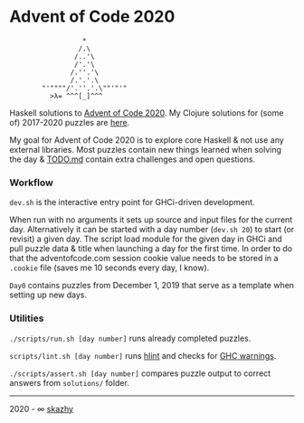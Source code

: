 # Advent of Code 2020

```
                  *
                 /.\
                /..'\
                /'.'\
               /.''.'\
               /.'.'.\
        "'""""/'.''.'.\""'"'"
          >λ= ^^^[_]^^^
```

Haskell solutions to [Advent of Code 2020](https://adventofcode.com/2020).
My Clojure solutions for (some of) 2017-2020 puzzles are [here](https://github.com/skazhy/advent).

My goal for Advent of Code 2020 is to explore core Haskell & not use any
external libraries. Most puzzles contain new things learned when solving the
day & [TODO.md](/TODO.md) contain extra challenges and open questions.

### Workflow

`dev.sh` is the interactive entry point for GHCi-driven development.

When run with no arguments it sets up source and input files for the current day.
Alternatively it can be started with a day number (`dev.sh 20`) to start (or revisit) a
given day. The script load module for the given day in GHCi and pull puzzle data
& title when launching a day for the first time. In order to do that the
adventofcode.com session cookie value needs to be stored in a `.cookie` file
(saves me 10 seconds every day, I know).

`Day0` contains puzzles from December 1, 2019 that serve as a template when
setting up new days.

### Utilities

`./scripts/run.sh [day number]` runs already completed puzzles.

`scripts/lint.sh [day number]` runs [hlint](https://hackage.haskell.org/package/hlint)
and checks for [GHC warnings](https://downloads.haskell.org/~ghc/latest/docs/html/users_guide/using-warnings.html).

`./scripts/assert.sh [day number]` compares puzzle output to correct answers
from `solutions/` folder.

___

2020 - &infin; [skazhy](http://karlis.me)
